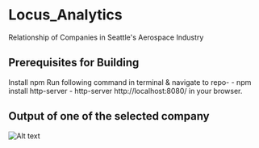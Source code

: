 # Locus_Analytics
Relationship of Companies in Seattle's Aerospace Industry



## Prerequisites for Building
Install
    npm
    Run following command in terminal & navigate to repo-
    - npm install http-server
    - http-server
http://localhost:8080/ in your browser.

## Output of one of the selected company
![Alt text](example.jpg?raw=true "Output")
